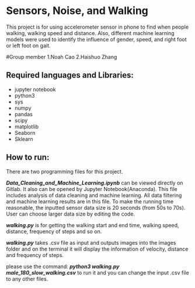 # Sensors, Noise, and Walking
This project is for using accelerometer sensor in phone to find when people walking, walking speed and distance. Also, different machine learning models were used to identify the influence of gender, speed, and right foot or left foot on gait.

#Group member
1.Noah Cao
2.Haishuo Zhang

## Required languages and Libraries:
- jupyter notebook
- python3
- sys
- numpy
- pandas
- scipy
- matplotlib
- Seaborn
- Sklearn


## How to run:
There are two programming files for this project.

***Data_Cleaning_and_Machine_Learning.ipynb*** can be viewed directly on Gitlab. It also can be opened by Jupyter Notebook(Anaconda).  This file includes analysis of data cleaning and machine learning. All data filtering and machine learning results are in this file. To make the running time reasonable, the inputted sensor data size is 20 seconds (from 50s to 70s). User can choose larger data size by editing the code.

***walking.py*** is for getting the walking start and end time, walking speed, distance, frequency of steps and so on. 

***walking.py*** takes .csv file as input and outputs images into the images folder and on the terminal it will display the information of velocity, distance and frequency of steps. 

please use the command: ***python3 walking.py male_180_slow_walking.csv*** to run it and you can change the input .csv file to any other files.